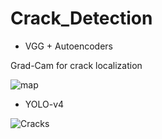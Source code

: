 # Crack_Detection
- VGG + Autoencoders

Grad-Cam for crack localization

![map](https://user-images.githubusercontent.com/78222574/123067613-6ccf7580-d411-11eb-82b2-2ddade2b8551.jpg)

- YOLO-v4

![Cracks](https://user-images.githubusercontent.com/78222574/124027199-e3acd580-d9f2-11eb-96c5-7b162d2d8a8b.PNG)

